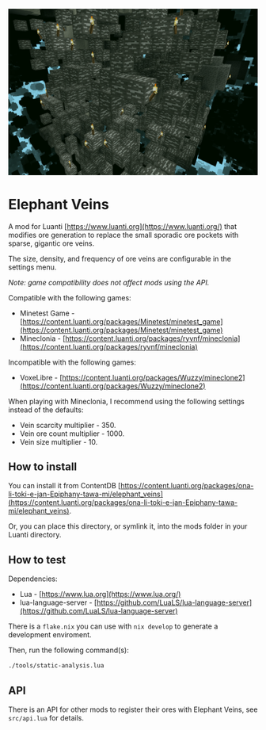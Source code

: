 ![screenshot](screenshot.png)

# Elephant Veins

A mod for Luanti [https://www.luanti.org](https://www.luanti.org/) that modifies
ore generation to replace the small sporadic ore pockets with sparse, gigantic
ore veins.

The size, density, and frequency of ore veins are configurable in the settings
menu.

*Note: game compatibility does not affect mods using the API.*

Compatible with the following games:

- Minetest Game - [https://content.luanti.org/packages/Minetest/minetest_game](https://content.luanti.org/packages/Minetest/minetest_game)
- Mineclonia - [https://content.luanti.org/packages/ryvnf/mineclonia](https://content.luanti.org/packages/ryvnf/mineclonia)

Incompatible with the following games:

- VoxeLibre - [https://content.luanti.org/packages/Wuzzy/mineclone2](https://content.luanti.org/packages/Wuzzy/mineclone2)

When playing with Mineclonia, I recommend using the following settings instead
of the defaults:

- Vein scarcity multiplier - 350.
- Vein ore count multiplier - 1000.
- Vein size multiplier - 10.

## How to install

You can install it from ContentDB
[https://content.luanti.org/packages/ona-li-toki-e-jan-Epiphany-tawa-mi/elephant_veins](https://content.luanti.org/packages/ona-li-toki-e-jan-Epiphany-tawa-mi/elephant_veins).

Or, you can place this directory, or symlink it, into the mods folder in your
Luanti directory.

## How to test

Dependencies:

- Lua - [https://www.lua.org](https://www.lua.org/)
- lua-language-server - [https://github.com/LuaLS/lua-language-server](https://github.com/LuaLS/lua-language-server)

There is a `flake.nix` you can use with `nix develop` to generate a development
enviroment.

Then, run the following command(s):

```sh
./tools/static-analysis.lua
```

## API

There is an API for other mods to register their ores with Elephant Veins, see
`src/api.lua` for details.
